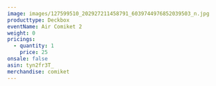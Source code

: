 ```yaml
---
image: images/127599510_202927211458791_6039744976852039503_n.jpg
producttype: Deckbox
eventName: Air Comiket 2
weight: 0
pricings:
  - quantity: 1
    price: 25
onsale: false
asin: tyn2fr3T_
merchandise: comiket
---
```


